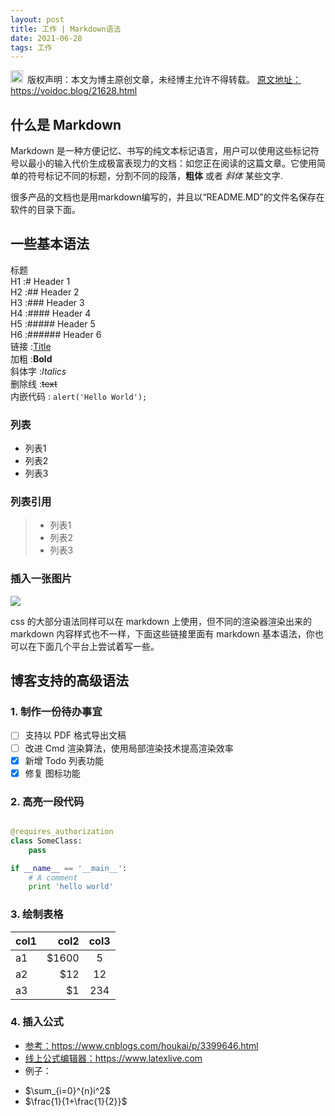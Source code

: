 ```yaml
---
layout: post
title: 工作 | Markdown语法
date: 2021-06-28 
tags: 工作  
---
```

<img src="/images/copyright.ico" alt="copyright" style="display:inline;margin-bottom: -5px;" width="20" height="20"> 版权声明：本文为博主原创文章，未经博主允许不得转载。
<a target="_blank" href="https://voidoc.blog/21628.html">原文地址：https://voidoc.blog/21628.html </a>
<script type="text/javascript" src="http://cdn.mathjax.org/mathjax/latest/MathJax.js?config=default"></script>

## 什么是 Markdown

Markdown 是一种方便记忆、书写的纯文本标记语言，用户可以使用这些标记符号以最小的输入代价生成极富表现力的文档：如您正在阅读的这篇文章。它使用简单的符号标记不同的标题，分割不同的段落，**粗体** 或者 *斜体* 某些文字.

很多产品的文档也是用markdown编写的，并且以“README.MD”的文件名保存在软件的目录下面。
　　
## 一些基本语法

标题            
H1 :# Header 1            
H2 :## Header 2           
H3 :### Header 3           
H4 :#### Header 4           
H5 :##### Header 5            
H6 :###### Header 6      
链接 :[Title](URL)        
加粗 :**Bold**        
斜体字 :*Italics*         
删除线 :~~text~~          
内嵌代码 : `alert('Hello World');`        

### 列表

* 列表1
* 列表2
* 列表3

### 列表引用

>* 列表1
>* 列表2
>* 列表3

### 插入一张图片

![](/images/payimg/weipayimg.jpg)

css 的大部分语法同样可以在 markdown 上使用，但不同的渲染器渲染出来的 markdown 内容样式也不一样，下面这些链接里面有 markdown 基本语法，你也可以在下面几个平台上尝试着写一些。

## 博客支持的高级语法

### 1. 制作一份待办事宜 

- [ ] 支持以 PDF 格式导出文稿
- [ ] 改进 Cmd 渲染算法，使用局部渲染技术提高渲染效率
- [x] 新增 Todo 列表功能
- [x] 修复 图标功能

### 2. 高亮一段代码

```python

@requires_authorization
class SomeClass:
    pass

if __name__ == '__main__':
    # A comment
    print 'hello world'

```

### 3. 绘制表格

| col1        | col2   |  col3  |
| --------   | -----:  | :----:  |
|a1     | \$1600 |   5     |
|a2        |   \$12   |   12   |
|a3        |    \$1    |  234  |

### 4. 插入公式
* <a target="_blank" href="https://www.cnblogs.com/houkai/p/3399646.html">参考：https://www.cnblogs.com/houkai/p/3399646.html </a>
* <a target="_blank" href="https://www.latexlive.com">线上公式编辑器：https://www.latexlive.com </a>
* 例子：
- $\sum_{i=0}^{n}i^2$ 
- $\frac{1}{1+\frac{1}{2}}$



